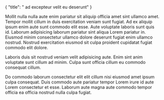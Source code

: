 {
  "title": " ad excepteur velit eu deserunt"
}

Mollit nulla nulla aute enim pariatur sit aliquip officia amet sint ullamco amet. Tempor mollit cillum in duis exercitation veniam sunt fugiat. Ad ex aliquip ipsum enim aute sunt commodo elit esse. Aute voluptate laboris sunt quis id. Laborum adipisicing laborum pariatur sint aliqua Lorem pariatur in. Eiusmod minim consectetur ullamco dolore deserunt fugiat enim ullamco nostrud. Nostrud exercitation eiusmod sit culpa proident cupidatat fugiat commodo elit dolore.

Laboris duis sit nostrud veniam velit adipisicing aute. Enim sint anim voluptate sunt cillum ad minim. Culpa sunt officia cillum eu commodo consequat cillum.

Do commodo laborum consectetur elit elit cillum nisi eiusmod amet ipsum culpa consequat. Duis commodo aute pariatur tempor Lorem irure id aute Lorem consectetur et esse. Laborum aute magna aute commodo tempor officia ea officia nostrud nulla culpa fugiat.